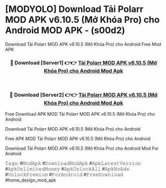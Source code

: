 # [MODYOLO] Download Tải Polarr MOD APK v6.10.5 (Mở Khóa Pro) cho Android MOD APK - (s00d2)
Download Tải Polarr MOD APK v6.10.5 (Mở Khóa Pro) cho Android Free Mod APK

<div align="center">
<h3>🔴 Download [Server1] 👉👉 <a href="https://apk-comot.site?title=Tải_Polarr_MOD_APK_v6.10.5_(Mở_Khóa_Pro)_cho_Android">Tải Polarr MOD APK v6.10.5 (Mở Khóa Pro) cho Android Mod Apk</a></h3><br>

<h3>🔴 Download [Server2] 👉👉 <a href="https://apk-comot.site?title=Tải_Polarr_MOD_APK_v6.10.5_(Mở_Khóa_Pro)_cho_Android">Tải Polarr MOD APK v6.10.5 (Mở Khóa Pro) cho Android Mod Apk</a></h3>
</div>


Free Download APK MOD Tải Polarr MOD APK v6.10.5 (Mở Khóa Pro) cho Android

Download Tải Polarr MOD APK v6.10.5 (Mở Khóa Pro) cho Android 

Free APK MOD Tải Polarr MOD APK v6.10.5 (Mở Khóa Pro) cho Android 

Download Tải Polarr MOD APK v6.10.5 (Mở Khóa Pro) cho Android Mod For Android

𝚃𝚊𝚐𝚜: #𝙼𝚘𝚍𝙰𝚙𝚔 #𝙳𝚘𝚠𝚗𝚕𝚘𝚊𝚍𝙼𝚘𝚍𝙰𝚙𝚔 #𝙰𝚙𝚔𝙻𝚊𝚝𝚎𝚜𝚝𝚅𝚎𝚛𝚜𝚒𝚘𝚗 #𝙰𝚙𝚔𝚄𝚗𝚕𝚒𝚖𝚒𝚝𝚎𝚍𝙼𝚘𝚗𝚎𝚢 #𝙰𝚙𝚔𝚄𝚗𝚕𝚘𝚌𝚔𝙰𝚕𝚕 #𝙰𝚙𝚔𝙽𝚘𝙰𝚍𝚜 #𝚄𝚗𝚕𝚘𝚌𝚔𝙿𝚛𝚎𝚖𝚒𝚞𝚖 #𝙵𝚘𝚛𝙰𝚗𝚍𝚛𝚘𝚒𝚍 #𝙵𝚛𝚎𝚎𝙳𝚘𝚠𝚗𝚕𝚘𝚊𝚍 #home_design_mod_apk